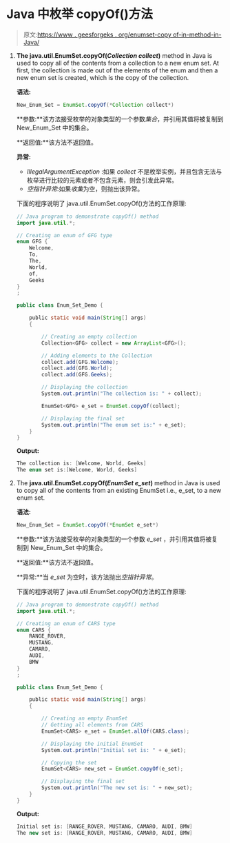# Java 中枚举 copyOf()方法

> 原文:[https://www . geesforgeks . org/enumset-copy of-in-method-in-Java/](https://www.geeksforgeeks.org/enumset-copyof-method-in-java/)

1.  **The java.util.EnumSet.copyOf(*Collection collect*)** method in Java is used to copy all of the contents from a collection to a new enum set. At first, the collection is made out of the elements of the enum and then a new enum set is created, which is the copy of the collection.

    **语法:**

    ```java
    New_Enum_Set = EnumSet.copyOf(*Collection collect*)
    ```

    **参数:**该方法接受枚举的对象类型的一个参数*集合*，并引用其值将被复制到 New_Enum_Set 中的集合。

    **返回值:**该方法不返回值。

    **异常:**

    *   *IllegalArgumentException* :如果 *collect* 不是枚举实例，并且包含无法与枚举进行比较的元素或者不包含元素，则会引发此异常。
    *   *空指针异常*:如果*收集*为空，则抛出该异常。

    下面的程序说明了 java.util.EnumSet.copyOf()方法的工作原理:

    ```java
    // Java program to demonstrate copyOf() method
    import java.util.*;

    // Creating an enum of GFG type
    enum GFG {
        Welcome,
        To,
        The,
        World,
        of,
        Geeks
    }
    ;

    public class Enum_Set_Demo {

        public static void main(String[] args)
        {

            // Creating an empty collection
            Collection<GFG> collect = new ArrayList<GFG>();

            // Adding elements to the Collection
            collect.add(GFG.Welcome);
            collect.add(GFG.World);
            collect.add(GFG.Geeks);

            // Displaying the collection
            System.out.println("The collection is: " + collect);

            EnumSet<GFG> e_set = EnumSet.copyOf(collect);

            // Displaying the final set
            System.out.println("The enum set is:" + e_set);
        }
    }
    ```

    **Output:**

    ```java
    The collection is: [Welcome, World, Geeks]
    The enum set is:[Welcome, World, Geeks]

    ```

2.  The **java.util.EnumSet.copyOf(*EnumSet e_set*)** method in Java is used to copy all of the contents from an existing EnumSet i.e., e_set, to a new enum set.

    **语法:**

    ```java
    New_Enum_Set = EnumSet.copyOf(*EnumSet e_set*)
    ```

    **参数:**该方法接受枚举的对象类型的一个参数 *e_set* ，并引用其值将被复制到 New_Enum_Set 中的集合。

    **返回值:**该方法不返回值。

    **异常:**当 *e_set* 为空时，该方法抛出*空指针异常*。

    下面的程序说明了 java.util.EnumSet.copyOf()方法的工作原理:

    ```java
    // Java program to demonstrate copyOf() method
    import java.util.*;

    // Creating an enum of CARS type
    enum CARS {
        RANGE_ROVER,
        MUSTANG,
        CAMARO,
        AUDI,
        BMW
    }
    ;

    public class Enum_Set_Demo {

        public static void main(String[] args)
        {

            // Creating an empty EnumSet
            // Getting all elements from CARS
            EnumSet<CARS> e_set = EnumSet.allOf(CARS.class);        

            // Displaying the initial EnumSet
            System.out.println("Initial set is: " + e_set);

            // Copying the set
            EnumSet<CARS> new_set = EnumSet.copyOf(e_set);

            // Displaying the final set
            System.out.println("The new set is: " + new_set);
        }
    }
    ```

    **Output:**

    ```java
    Initial set is: [RANGE_ROVER, MUSTANG, CAMARO, AUDI, BMW]
    The new set is: [RANGE_ROVER, MUSTANG, CAMARO, AUDI, BMW]

    ```